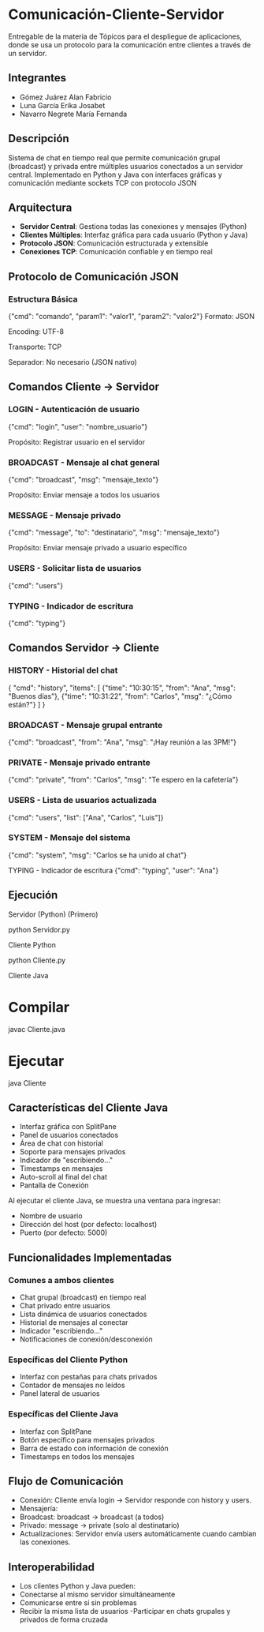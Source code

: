 # Comunicación-Cliente-Servidor
Entregable de la materia de Tópicos para el despliegue de aplicaciones, donde se usa un protocolo para la comunicación entre clientes a través de un servidor.
## Integrantes
- Gómez Juárez Alan Fabricio  
- Luna García Erika Josabet  
- Navarro Negrete María Fernanda  
## Descripción
Sistema de chat en tiempo real que permite comunicación grupal (broadcast) y privada entre múltiples usuarios conectados a un servidor central. Implementado en Python y Java con interfaces gráficas y comunicación mediante sockets TCP con protocolo JSON
## Arquitectura
- **Servidor Central**: Gestiona todas las conexiones y mensajes (Python)  
- **Clientes Múltiples**: Interfaz gráfica para cada usuario (Python y Java)  
- **Protocolo JSON**: Comunicación estructurada y extensible  
- **Conexiones TCP**: Comunicación confiable y en tiempo real  

## Protocolo de Comunicación JSON

### Estructura Básica
{"cmd": "comando", "param1": "valor1", "param2": "valor2"}
Formato: JSON

Encoding: UTF-8

Transporte: TCP

Separador: No necesario (JSON nativo)
## Comandos Cliente → Servidor
### LOGIN - Autenticación de usuario
{"cmd": "login", "user": "nombre_usuario"}

Propósito: Registrar usuario en el servidor

### BROADCAST - Mensaje al chat general
{"cmd": "broadcast", "msg": "mensaje_texto"}

Propósito: Enviar mensaje a todos los usuarios

### MESSAGE - Mensaje privado
{"cmd": "message", "to": "destinatario", "msg": "mensaje_texto"}

Propósito: Enviar mensaje privado a usuario específico

### USERS - Solicitar lista de usuarios
{"cmd": "users"}

### TYPING - Indicador de escritura
{"cmd": "typing"}

## Comandos Servidor → Cliente
### HISTORY - Historial del chat
{
  "cmd": "history",
  "items": [
    {"time": "10:30:15", "from": "Ana", "msg": "Buenos días"},
    {"time": "10:31:22", "from": "Carlos", "msg": "¿Cómo están?"}
  ]
}

### BROADCAST - Mensaje grupal entrante
{"cmd": "broadcast", "from": "Ana", "msg": "¡Hay reunión a las 3PM!"}

### PRIVATE - Mensaje privado entrante
{"cmd": "private", "from": "Carlos", "msg": "Te espero en la cafetería"}

### USERS - Lista de usuarios actualizada
{"cmd": "users", "list": ["Ana", "Carlos", "Luis"]}

### SYSTEM - Mensaje del sistema
{"cmd": "system", "msg": "Carlos se ha unido al chat"}

TYPING - Indicador de escritura
{"cmd": "typing", "user": "Ana"}
## Ejecución
Servidor (Python) (Primero)

python Servidor.py

Cliente Python

python Cliente.py

Cliente Java
# Compilar
javac Cliente.java

# Ejecutar
java Cliente

## Características del Cliente Java
- Interfaz gráfica con SplitPane
- Panel de usuarios conectados
- Área de chat con historial
- Soporte para mensajes privados
- Indicador de "escribiendo..."
- Timestamps en mensajes
- Auto-scroll al final del chat
- Pantalla de Conexión

Al ejecutar el cliente Java, se muestra una ventana para ingresar:

- Nombre de usuario
- Dirección del host (por defecto: localhost)
- Puerto (por defecto: 5000)
## Funcionalidades Implementadas
### Comunes a ambos clientes
- Chat grupal (broadcast) en tiempo real
- Chat privado entre usuarios
- Lista dinámica de usuarios conectados
- Historial de mensajes al conectar
- Indicador "escribiendo..."
- Notificaciones de conexión/desconexión
### Específicas del Cliente Python
- Interfaz con pestañas para chats privados
- Contador de mensajes no leídos
- Panel lateral de usuarios
### Específicas del Cliente Java
- Interfaz con SplitPane
- Botón específico para mensajes privados
- Barra de estado con información de conexión
- Timestamps en todos los mensajes
## Flujo de Comunicación
- Conexión: Cliente envía login → Servidor responde con history y users.
- Mensajería:
- Broadcast: broadcast → broadcast (a todos)
- Privado: message → private (solo al destinatario)
- Actualizaciones: Servidor envía users automáticamente cuando cambian las conexiones.

## Interoperabilidad
- Los clientes Python y Java pueden:
- Conectarse al mismo servidor simultáneamente
- Comunicarse entre sí sin problemas
- Recibir la misma lista de usuarios
-Participar en chats grupales y privados de forma cruzada
